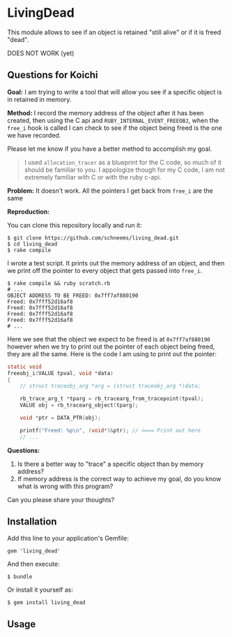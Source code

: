 # LivingDead

This module allows to see if an object is retained "still alive" or if it is freed "dead".

DOES NOT WORK (yet)

## Questions for Koichi

**Goal:** I am trying to write a tool that will allow you see if a specific object is in retained in memory.

**Method:** I record the memory address of the object after it has been created, then using the C api and `RUBY_INTERNAL_EVENT_FREEOBJ`, when the `free_i` hook is called I can check to see if the object being freed is the one we have recorded.

Please let me know if you have a better method to accomplish my goal.

> I used `allocation_tracer` as a blueprint for the C code, so much of it should be familiar to you. I appologize though for my C code, I am not extremely familiar with C or with the ruby c-api.

**Problem:** It doesn't work. All the pointers I get back from `free_i` are the same

**Reproduction:**

You can clone this repository locally and run it:

```
$ git clone https://github.com/schneems/living_dead.git
$ cd living_dead
$ rake compile
```

I wrote a test script. It prints out the memory address of an object, and then we print off the pointer to every object that gets passed into `free_i`.

```
$ rake compile && ruby scratch.rb
# ...
OBJECT ADDRESS TO BE FREED: 0x7ff7af880190
Freed: 0x7fff52d16af8
Freed: 0x7fff52d16af8
Freed: 0x7fff52d16af8
Freed: 0x7fff52d16af8
# ...
```

Here we see that the object we expect to be freed is at `0x7ff7af880190` however when we try to print out the pointer of each object being freed, they are all the same. Here is the code I am using to print out the pointer:

```c
static void
freeobj_i(VALUE tpval, void *data)
{
    // struct traceobj_arg *arg = (struct traceobj_arg *)data;

    rb_trace_arg_t *tparg = rb_tracearg_from_tracepoint(tpval);
    VALUE obj = rb_tracearg_object(tparg);

    void *ptr = DATA_PTR(obj);

    printf("Freed: %p\n", (void*)&ptr); // <=== Print out here
    // ...
```

**Questions:**

1) Is there a better way to "trace" a specific object than by memory address?
2) If memory address is the correct way to achieve my goal, do you know what is wrong with this program?

Can you please share your thoughts?

## Installation

Add this line to your application's Gemfile:

    gem 'living_dead'

And then execute:

    $ bundle

Or install it yourself as:

    $ gem install living_dead

## Usage

